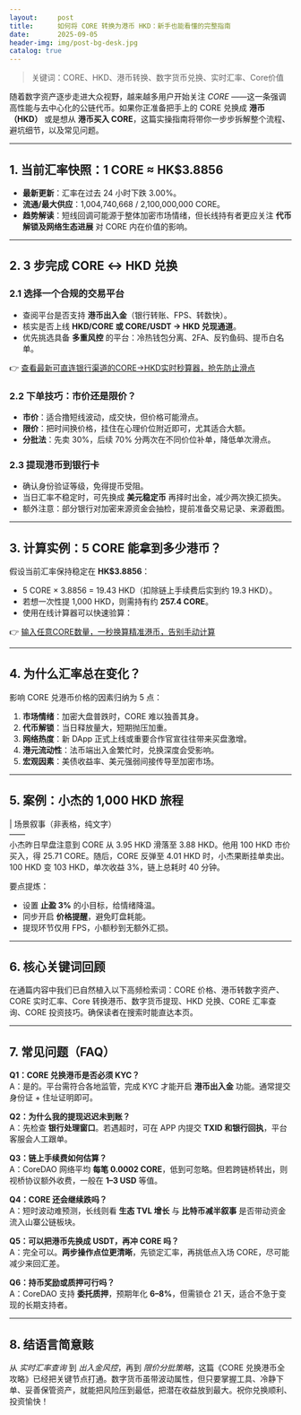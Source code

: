 ```yaml
---
layout:     post
title:      如何将 CORE 转换为港币 HKD：新手也能看懂的完整指南
date:       2025-09-05
header-img: img/post-bg-desk.jpg
catalog: true
---
```


> 关键词：CORE、HKD、港币转换、数字货币兑换、实时汇率、Core价值

随着数字资产逐步走进大众视野，越来越多用户开始关注 *CORE* ——这一条强调高性能与去中心化的公链代币。如果你正准备把手上的 CORE 兑换成 **港币（HKD）** 或是想从 **港币买入 CORE**，这篇实操指南将带你一步步拆解整个流程、避坑细节，以及常见问题。

---

## 1. 当前汇率快照：1 CORE ≈ HK$3.8856

- **最新更新**：汇率在过去 24 小时下跌 3.00%。  
- **流通/最大供应**：1,004,740,668 / 2,100,000,000 CORE。  
- **趋势解读**：短线回调可能源于整体加密市场情绪，但长线持有者更应关注 **代币解锁及网络生态进展** 对 CORE 内在价值的影响。

---

## 2. 3 步完成 CORE ↔ HKD 兑换

### 2.1 选择一个合规的交易平台

- 查阅平台是否支持 **港币出入金**（银行转账、FPS、转数快）。  
- 核实是否上线 **HKD/CORE 或 CORE/USDT → HKD 兑现通道**。  
- 优先挑选具备 **多重风控** 的平台：冷热钱包分离、2FA、反钓鱼码、提币白名单。  

👉 [查看最新可直连银行渠道的CORE→HKD实时秒算器，抢先防止滑点](https://okxdog.com/)

### 2.2 下单技巧：市价还是限价？

- **市价**：适合撸短线波动，成交快，但价格可能滑点。  
- **限价**：把时间换价格，挂住在心理价位附近即可，尤其适合大额。  
- **分批法**：先卖 30%，后续 70% 分两次在不同价位补单，降低单次滑点。  

### 2.3 提现港币到银行卡

- 确认身份验证等级，免得提币受阻。  
- 当日汇率不稳定时，可先换成 **美元稳定币** 再择时出金，减少两次换汇损失。  
- 额外注意：部分银行对加密来源资金会抽检，提前准备交易记录、来源截图。

---

## 3. 计算实例：5 CORE 能拿到多少港币？

假设当前汇率保持稳定在 **HK$3.8856**：

- 5 CORE × 3.8856 = 19.43 HKD（扣除链上手续费后实到约 19.3 HKD）。  
- 若想一次性提 1,000 HKD，则需持有约 **257.4 CORE**。  
- 使用在线计算器可以快速验算：

👉 [输入任意CORE数量，一秒换算精准港币，告别手动计算](https://okxdog.com/)

---

## 4. 为什么汇率总在变化？

影响 CORE 兑港币价格的因素归纳为 5 点：

1. **市场情绪**：加密大盘普跌时，CORE 难以独善其身。  
2. **代币解锁**：当日释放量大，短期抛压加重。  
3. **网络热度**：新 DApp 正式上线或重要合作官宣往往带来买盘激增。  
4. **港元流动性**：法币端出入金繁忙时，兑换深度会受影响。  
5. **宏观因素**：美债收益率、美元强弱间接传导至加密市场。

---

## 5. 案例：小杰的 1,000 HKD 旅程

| 场景叙事（非表格，纯文字）  
——  
小杰昨日早盘注意到 CORE 从 3.95 HKD 滑落至 3.88 HKD。他用 100 HKD 市价买入，得 25.71 CORE。随后，CORE 反弹至 4.01 HKD 时，小杰果断挂单卖出。100 HKD 变 103 HKD，单次收益 3%，链上总耗时 40 分钟。  

要点提炼：  
- 设置 **止盈 3%** 的小目标，给情绪降温。  
- 同步开启 **价格提醒**，避免盯盘耗能。  
- 提现环节仅用 FPS，小额秒到无额外汇损。

---

## 6. 核心关键词回顾

在通篇内容中我们已自然植入以下高频检索词：CORE 价格、港币转数字资产、CORE 实时汇率、Core 转换港币、数字货币提现、HKD 兑换、CORE 汇率查询、CORE 投资技巧。确保读者在搜索时能直达本页。

---

## 7. 常见问题（FAQ）

**Q1：CORE 兑换港币是否必须 KYC？**  
A：是的。平台需符合各地监管，完成 KYC 才能开启 **港币出入金** 功能。通常提交身份证 + 住址证明即可。

**Q2：为什么我的提现迟迟未到账？**  
A：先检查 **银行处理窗口**。若遇超时，可在 APP 内提交 **TXID 和银行回执**，平台客服会人工跟单。

**Q3：链上手续费如何估算？**  
A：CoreDAO 网络平均 **每笔 0.0002 CORE**，低到可忽略。但若跨链桥转出，则视桥协议额外收费，一般在 **1–3 USD** 等值。

**Q4：CORE 还会继续跌吗？**  
A：短时波动难预测，长线则看 **生态 TVL 增长** 与 **比特币减半叙事** 是否带动资金流入山寨公链板块。

**Q5：可以把港币先换成 USDT，再冲 CORE 吗？**  
A：完全可以。**两步操作点位更清晰**，先锁定汇率，再挑低点入场 CORE，尽可能减少来回汇差。

**Q6：持币奖励或质押可行吗？**  
A：CoreDAO 支持 **委托质押**，预期年化 **6–8%**，但需锁仓 21 天，适合不急于变现的长期支持者。

---

## 8. 结语言简意赅

从 *实时汇率查询* 到 *出入金风控*，再到 *限价分批策略*，这篇《CORE 兑换港币全攻略》已经把关键节点打通。数字货币虽带波动属性，但只要掌握工具、冷静下单、妥善保管资产，就能把风险压到最低，把潜在收益放到最大。祝你兑换顺利、投资愉快！